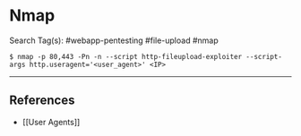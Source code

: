 # Nmap

Search Tag(s): #webapp-pentesting #file-upload #nmap

`$ nmap -p 80,443 -Pn -n --script http-fileupload-exploiter --script-args http.useragent='<user_agent>' <IP>`

---
## References

- [[User Agents]]